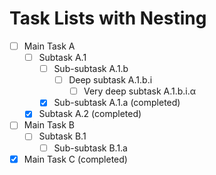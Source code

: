 # Task Lists with Nesting

- [ ] Main Task A
  - [ ] Subtask A.1
    - [ ] Sub-subtask A.1.b
      - [ ] Deep subtask A.1.b.i
        - [ ] Very deep subtask A.1.b.i.α
    - [x] Sub-subtask A.1.a (completed)
  - [x] Subtask A.2 (completed)
- [ ] Main Task B
  - [ ] Subtask B.1
    - [ ] Sub-subtask B.1.a
- [x] Main Task C (completed)